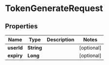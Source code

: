 

# TokenGenerateRequest

## Properties

Name | Type | Description | Notes
------------ | ------------- | ------------- | -------------
**userId** | **String** |  |  [optional]
**expiry** | **Long** |  |  [optional]




